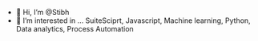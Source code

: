 - 👋 Hi, I’m @Stibh
- 👀 I’m interested in ... SuiteSciprt, Javascript, Machine learning, Python, Data analytics, Process Automation
<!---
Stibh/Stibh is a ✨ special ✨ repository because its `README.md` (this file) appears on your GitHub profile.
You can click the Preview link to take a look at your changes.
--->
